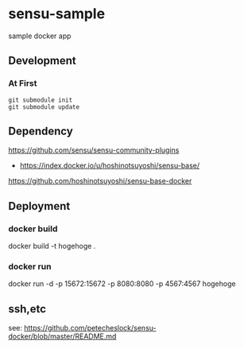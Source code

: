 sensu-sample
============

sample docker app

## Development
### At First

```
git submodule init
git submodule update
```

## Dependency


https://github.com/sensu/sensu-community-plugins

* https://index.docker.io/u/hoshinotsuyoshi/sensu-base/

https://github.com/hoshinotsuyoshi/sensu-base-docker


## Deployment

### docker build
docker build -t hogehoge .

### docker run
docker run -d -p 15672:15672 -p 8080:8080 -p 4567:4567 hogehoge

## ssh,etc

see:
https://github.com/petecheslock/sensu-docker/blob/master/README.md
